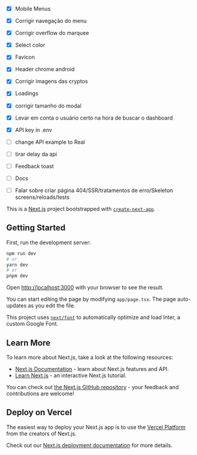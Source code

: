 - [x] Mobile Menus
- [x] Corrigir navegação do menu
- [x] Corrigir overflow do marquee
- [x] Select color
- [x] Favicon
- [x] Header chrome android
- [x] Corrigir imagens das cryptos
- [x] Loadings
- [x] corrigir tamanho do modal
- [x] Levar em conta o usuário certo na hora de buscar o dashboard
- [x] API key in .env
- [ ] change API example to Real
- [ ] tirar delay da api
- [ ] Feedback toast

- [ ] Docs
- [ ] Falar sobre criar página 404/SSR/tratamentos de erro/Skeleton screens/reloads/tests

This is a [Next.js](https://nextjs.org/) project bootstrapped with [`create-next-app`](https://github.com/vercel/next.js/tree/canary/packages/create-next-app).

## Getting Started

First, run the development server:

```bash
npm run dev
# or
yarn dev
# or
pnpm dev
```

Open [http://localhost:3000](http://localhost:3000) with your browser to see the result.

You can start editing the page by modifying `app/page.tsx`. The page auto-updates as you edit the file.

This project uses [`next/font`](https://nextjs.org/docs/basic-features/font-optimization) to automatically optimize and load Inter, a custom Google Font.

## Learn More

To learn more about Next.js, take a look at the following resources:

- [Next.js Documentation](https://nextjs.org/docs) - learn about Next.js features and API.
- [Learn Next.js](https://nextjs.org/learn) - an interactive Next.js tutorial.

You can check out [the Next.js GitHub repository](https://github.com/vercel/next.js/) - your feedback and contributions are welcome!

## Deploy on Vercel

The easiest way to deploy your Next.js app is to use the [Vercel Platform](https://vercel.com/new?utm_medium=default-template&filter=next.js&utm_source=create-next-app&utm_campaign=create-next-app-readme) from the creators of Next.js.

Check out our [Next.js deployment documentation](https://nextjs.org/docs/deployment) for more details.
